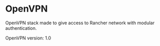 # OpenVPN

OpenVPN stack made to give access to Rancher network with modular authentication.

OpenVPN version: 1.0
